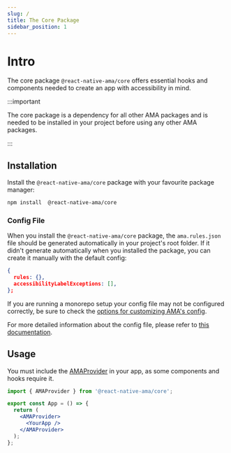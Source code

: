 ```yaml
---
slug: /
title: The Core Package
sidebar_position: 1
---
```


# Intro

The core package `@react-native-ama/core` offers essential hooks and components needed to create an app with accessibility in mind.

:::important

The core package is a dependency for all other AMA packages and is needed to be installed in your project before using any other AMA packages.

:::

## Installation

Install the `@react-native-ama/core` package with your favourite package manager:

```bash npm2yarn
npm install  @react-native-ama/core
```

### Config File

When you install the `@react-native-ama/core` package, the `ama.rules.json` file should be generated automatically in your project's root folder. If it didn't generate automatically when you installed the package, you can create it manually with the default config:

```json title="ama.rules.json"
{
  rules: {},
  accessibilityLabelExceptions: [],
};
```

If you are running a monorepo setup your config file may not be configured correctly, be sure to check the [options for customizing AMA's config](/docs/config-file#monorepo-options).

For more detailed information about the config file, please refer to [this documentation](/docs/config-file).

## Usage

You must include the [AMAProvider](./AMAProvider.md) in your app, as some components and hooks require it.

```jsx {2-4,6,8-9}
import { AMAProvider } from '@react-native-ama/core';

export const App = () => {
  return (
    <AMAProvider>
      <YourApp />
    </AMAProvider>
  );
};
```
